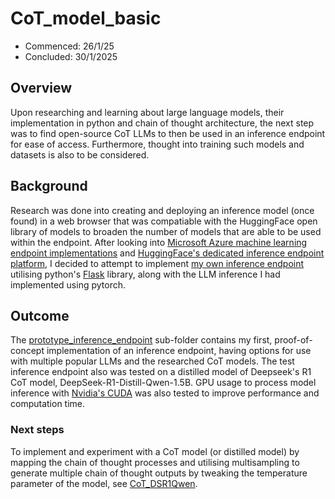 # CoT_model_basic
- Commenced: 26/1/25
- Concluded: 30/1/2025

## Overview
Upon researching and learning about large language models, their implementation in python and chain of thought architecture, the next step was to find open-source CoT LLMs to then be used in an inference endpoint for ease of access. Furthermore, thought into training such models and datasets is also to be considered.

## Background
Research was done into creating and deploying an inference model (once found) in a web browser that was compatiable with the HuggingFace open library of models to broaden the number of models that are able to be used within the endpoint. After looking into [Microsoft Azure machine learning endpoint implementations](https://learn.microsoft.com/en-us/azure/machine-learning/concept-endpoints?view=azureml-api-2) and [HuggingFace's dedicated inference endpoint platform](https://huggingface.co/inference-endpoints/dedicated), I decided to attempt to implement [my own inference endpoint](./prototype_inference_endpoint/) utilising python's [Flask](https://flask.palletsprojects.com/en/stable/) library, along with the LLM inference I had implemented using pytorch.

## Outcome
The [prototype_inference_endpoint](./prototype_inference_endpoint/) sub-folder contains my first, proof-of-concept implementation of an inference endpoint, having options for use with multiple popular LLMs and the researched CoT models. The test inference endpoint also was tested on a distilled model of Deepseek's R1 CoT model, DeepSeek-R1-Distill-Qwen-1.5B. GPU usage to process model inference with [Nvidia's CUDA](https://developer.nvidia.com/cuda-toolkit) was also tested to improve performance and computation time.

### Next steps
To implement and experiment with a CoT model (or distilled model) by mapping the chain of thought processes and utilising multisampling to generate multiple chain of thought outputs by tweaking the temperature parameter of the model, see [CoT_DSR1Qwen](https://github.com/sam-beck/MIT-BigData-Living-Lab/tree/main/CoT_DSR1Qwen).